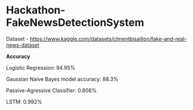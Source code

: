 # Hackathon-FakeNewsDetectionSystem
Dataset - https://www.kaggle.com/datasets/clmentbisaillon/fake-and-real-news-dataset

**Accuracy**

Logistic Regression: 94.95%

Gaussian Naive Bayes model accuracy: 88.3%

Passive-Agressive Classifier: 0.808%

LSTM: 0.992%
